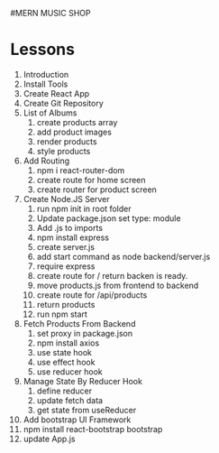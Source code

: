#MERN MUSIC SHOP

# Lessons

1. Introduction
2. Install Tools
3. Create React App
4. Create Git Repository
5. List of Albums
   1. create products array
   2. add product images
   3. render products
   4. style products
6. Add Routing
   1. npm i react-router-dom
   2. create route for home screen
   3. create router for product screen
7. Create Node.JS Server
   1. run npm init in root folder
   2. Update package.json set type: module
   3. Add .js to imports
   4. npm install express
   5. create server.js
   6. add start command as node backend/server.js
   7. require express
   8. create route for / return backen is ready.
   9. move products.js from frontend to backend
   10. create route for /api/products
   11. return products
   12. run npm start
8. Fetch Products From Backend
   1. set proxy in package.json
   2. npm install axios
   3. use state hook
   4. use effect hook
   5. use reducer hook 
9. Manage State By Reducer Hook
   1. define reducer
   2. update fetch data
   3. get state from useReducer
10. Add bootstrap UI Framework
   1. npm install react-bootstrap bootstrap
   2. update App.js